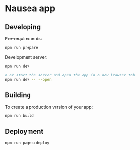 # Nausea app

## Developing

Pre-requirements:

```bash
npm run prepare
```

Development server:

```bash
npm run dev

# or start the server and open the app in a new browser tab
npm run dev -- --open
```

## Building

To create a production version of your app:

```bash
npm run build
```

## Deployment

```bash
npm run pages:deploy
```
